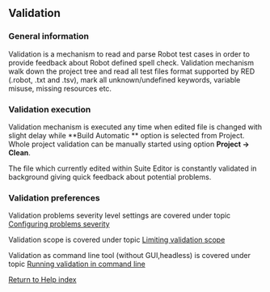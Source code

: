 ## Validation

### General information

Validation is a mechanism to read and parse Robot test cases in order to
provide feedback about Robot defined spell check. Validation mechanism walk
down the project tree and read all test files format supported by RED (.robot,
.txt and .tsv), mark all unknown/undefined keywords, variable misuse, missing
resources etc.  

### Validation execution

Validation mechanism is executed any time when edited file is changed with
slight delay while **Build Automatic ** option is selected from Project. Whole
project validation can be manually started using option **Project -> Clean**.  

The file which currently edited within Suite Editor is constantly validated in
background giving quick feedback about potential problems.

### Validation preferences

Validation problems severity level settings are covered under topic
[Configuring problems severity](validation/scope.md)

Validation scope is covered under topic [Limiting validation
scope](validation/scope.md)

Validation as command line tool (without GUI,headless) is covered under topic
[Running validation in command line](validation/headless.md)

[Return to Help index](http://nokia.github.io/RED/help/)

